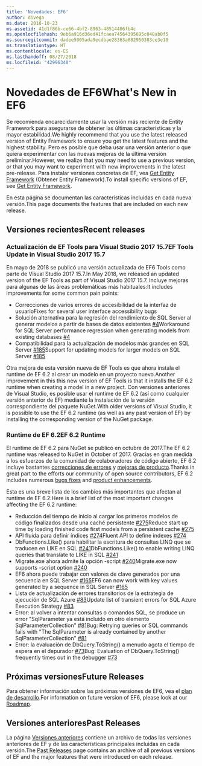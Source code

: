 ```yaml
---
title: 'Novedades: EF6'
author: divega
ms.date: 2016-10-23
ms.assetid: 41d1f86b-ce66-4bf2-8963-48514406fb4c
ms.openlocfilehash: 9eb6a916d36ed41fcaea74564395695c048ab0f5
ms.sourcegitcommit: dadee5905ada9ecdbae28363a682950383ce3e10
ms.translationtype: HT
ms.contentlocale: es-ES
ms.lasthandoff: 08/27/2018
ms.locfileid: "42996340"
---
```

# <a name="whats-new-in-ef6"></a><span data-ttu-id="293bc-102">Novedades de EF6</span><span class="sxs-lookup"><span data-stu-id="293bc-102">What's New in EF6</span></span>

<span data-ttu-id="293bc-103">Se recomienda encarecidamente usar la versión más reciente de Entity Framework para asegurarse de obtener las últimas características y la mayor estabilidad.</span><span class="sxs-lookup"><span data-stu-id="293bc-103">We highly recommend that you use the latest released version of Entity Framework to ensure you get the latest features and the highest stability.</span></span>
<span data-ttu-id="293bc-104">Pero es posible que deba usar una versión anterior o que quiera experimentar con las nuevas mejoras de la última versión preliminar.</span><span class="sxs-lookup"><span data-stu-id="293bc-104">However, we realize that you may need to use a previous version, or that you may want to experiment with new improvements in the latest pre-release.</span></span>
<span data-ttu-id="293bc-105">Para instalar versiones concretas de EF, vea [Get Entity Framework](~/ef6/fundamentals/install.md) (Obtener Entity Framework).</span><span class="sxs-lookup"><span data-stu-id="293bc-105">To install specific versions of EF, see [Get Entity Framework](~/ef6/fundamentals/install.md).</span></span>

<span data-ttu-id="293bc-106">En esta página se documentan las características incluidas en cada nueva versión.</span><span class="sxs-lookup"><span data-stu-id="293bc-106">This page documents the features that are included on each new release.</span></span>

## <a name="recent-releases"></a><span data-ttu-id="293bc-107">Versiones recientes</span><span class="sxs-lookup"><span data-stu-id="293bc-107">Recent releases</span></span>

### <a name="ef-tools-update-in-visual-studio-2017-157"></a><span data-ttu-id="293bc-108">Actualización de EF Tools para Visual Studio 2017 15.7</span><span class="sxs-lookup"><span data-stu-id="293bc-108">EF Tools Update in Visual Studio 2017 15.7</span></span>

<span data-ttu-id="293bc-109">En mayo de 2018 se publicó una versión actualizada de EF6 Tools como parte de Visual Studio 2017 15.7.</span><span class="sxs-lookup"><span data-stu-id="293bc-109">In May 2018, we released an updated version of the EF Tools as part of Visual Studio 2017 15.7.</span></span>
<span data-ttu-id="293bc-110">Incluye mejoras para algunas de las áreas problemáticas más habituales:</span><span class="sxs-lookup"><span data-stu-id="293bc-110">It includes improvements for some common pain points:</span></span>

- <span data-ttu-id="293bc-111">Correcciones de varios errores de accesibilidad de la interfaz de usuario</span><span class="sxs-lookup"><span data-stu-id="293bc-111">Fixes for several user interface accessibility bugs</span></span>
- <span data-ttu-id="293bc-112">Solución alternativa para la regresión del rendimiento de SQL Server al generar modelos a partir de bases de datos existentes [#4](https://github.com/aspnet/entityframework6/issues/4)</span><span class="sxs-lookup"><span data-stu-id="293bc-112">Workaround for SQL Server performance regression when generating models from existing databases [#4](https://github.com/aspnet/entityframework6/issues/4)</span></span>
- <span data-ttu-id="293bc-113">Compatibilidad para la actualización de modelos más grandes en SQL Server [#185](https://github.com/aspnet/EntityFramework6/issues/185)</span><span class="sxs-lookup"><span data-stu-id="293bc-113">Support for updating models for larger models on SQL Server [#185](https://github.com/aspnet/EntityFramework6/issues/185)</span></span>

<span data-ttu-id="293bc-114">Otra mejora de esta versión nueva de EF Tools es que ahora instala el runtime de EF 6.2 al crear un modelo en un proyecto nuevo.</span><span class="sxs-lookup"><span data-stu-id="293bc-114">Another improvement in this this new version of EF Tools is that it installs the EF 6.2 runtime when creating a model in a new project.</span></span> <span data-ttu-id="293bc-115">Con versiones anteriores de Visual Studio, es posible usar el runtime de EF 6.2 (así como cualquier versión anterior de EF) mediante la instalación de la versión correspondiente del paquete NuGet.</span><span class="sxs-lookup"><span data-stu-id="293bc-115">With older versions of Visual Studio, it is possible to use the EF 6.2 runtime (as well as any past version of EF) by installing the corresponding version of the NuGet package.</span></span>

### <a name="ef-62-runtime"></a><span data-ttu-id="293bc-116">Runtime de EF 6.2</span><span class="sxs-lookup"><span data-stu-id="293bc-116">EF 6.2 Runtime</span></span>

<span data-ttu-id="293bc-117">El runtime de EF 6.2 para NuGet se publicó en octubre de 2017.</span><span class="sxs-lookup"><span data-stu-id="293bc-117">The EF 6.2 runtime was released to NuGet in October of 2017.</span></span>
<span data-ttu-id="293bc-118">Gracias en gran medida a los esfuerzos de la comunidad de colaboradores de código abierto, EF 6.2 incluye bastantes [correcciones de errores](https://github.com/aspnet/entityframework6/issues?utf8=%E2%9C%93&q=is%3Aissue%20milestone%3A6.2.0%20is%3Aclosed%20label%3Aclosed-fixed%20-label%3Aarea-tools%20label%3Atype-bug) y [mejoras de producto](https://github.com/aspnet/entityframework6/issues?utf8=%E2%9C%93&q=is%3Aissue%20milestone%3A6.2.0%20is%3Aclosed%20label%3Aclosed-fixed%20-label%3Aarea-tools%20label%3Atype-enhancement%20).</span><span class="sxs-lookup"><span data-stu-id="293bc-118">Thanks in great part to the efforts our community of open source contributors, EF 6.2 includes numerous [bugs fixes](https://github.com/aspnet/entityframework6/issues?utf8=%E2%9C%93&q=is%3Aissue%20milestone%3A6.2.0%20is%3Aclosed%20label%3Aclosed-fixed%20-label%3Aarea-tools%20label%3Atype-bug) and [product enhancements](https://github.com/aspnet/entityframework6/issues?utf8=%E2%9C%93&q=is%3Aissue%20milestone%3A6.2.0%20is%3Aclosed%20label%3Aclosed-fixed%20-label%3Aarea-tools%20label%3Atype-enhancement%20).</span></span>

<span data-ttu-id="293bc-119">Esta es una breve lista de los cambios más importantes que afectan al runtime de EF 6.2:</span><span class="sxs-lookup"><span data-stu-id="293bc-119">Here is a brief list of the most important changes affecting the EF 6.2 runtime:</span></span>

- <span data-ttu-id="293bc-120">Reducción del tiempo de inicio al cargar los primeros modelos de código finalizados desde una caché persistente [#275](https://github.com/aspnet/EntityFramework6/issues/275)</span><span class="sxs-lookup"><span data-stu-id="293bc-120">Reduce start up time by loading finished code first models from a persistent cache [#275](https://github.com/aspnet/EntityFramework6/issues/275)</span></span>
- <span data-ttu-id="293bc-121">API fluida para definir índices [#274](https://github.com/aspnet/EntityFramework6/issues/274)</span><span class="sxs-lookup"><span data-stu-id="293bc-121">Fluent API to define indexes [#274](https://github.com/aspnet/EntityFramework6/issues/274)</span></span>
- <span data-ttu-id="293bc-122">DbFunctions.Like() para habilitar la escritura de consultas LINQ que se traducen en LIKE en SQL [#241](https://github.com/aspnet/EntityFramework6/issues/241)</span><span class="sxs-lookup"><span data-stu-id="293bc-122">DbFunctions.Like() to enable writing LINQ queries that translate to LIKE in SQL [#241](https://github.com/aspnet/EntityFramework6/issues/241)</span></span>
- <span data-ttu-id="293bc-123">Migrate.exe ahora admite la opción -script [#240](https://github.com/aspnet/EntityFramework6/issues/240)</span><span class="sxs-lookup"><span data-stu-id="293bc-123">Migrate.exe now supports -script option [#240](https://github.com/aspnet/EntityFramework6/issues/240)</span></span>
- <span data-ttu-id="293bc-124">EF6 ahora puede trabajar con valores de clave generados por una secuencia en SQL Server [#165](https://github.com/aspnet/EntityFramework6/issues/165)</span><span class="sxs-lookup"><span data-stu-id="293bc-124">EF6 can now work with key values generated by a sequence in SQL Server [#165](https://github.com/aspnet/EntityFramework6/issues/165)</span></span>
- <span data-ttu-id="293bc-125">Lista de actualización de errores transitorios de la estrategia de ejecución de SQL Azure [#83](https://github.com/aspnet/EntityFramework6/issues/83)</span><span class="sxs-lookup"><span data-stu-id="293bc-125">Update list of transient errors for SQL Azure Execution Strategy [#83](https://github.com/aspnet/EntityFramework6/issues/83)</span></span>
- <span data-ttu-id="293bc-126">Error: al volver a intentar consultas o comandos SQL, se produce un error "SqlParameter ya está incluido en otro elemento SqlParameterCollection" [#81](https://github.com/aspnet/EntityFramework6/issues/81)</span><span class="sxs-lookup"><span data-stu-id="293bc-126">Bug: Retrying queries or SQL commands fails with "The SqlParameter is already contained by another SqlParameterCollection" [#81](https://github.com/aspnet/EntityFramework6/issues/81)</span></span>
- <span data-ttu-id="293bc-127">Error: la evaluación de DbQuery.ToString() a menudo agota el tiempo de espera en el depurador [#73](https://github.com/aspnet/EntityFramework6/issues/73)</span><span class="sxs-lookup"><span data-stu-id="293bc-127">Bug: Evaluation of DbQuery.ToString() frequently times out in the debugger [#73](https://github.com/aspnet/EntityFramework6/issues/73)</span></span>

## <a name="future-releases"></a><span data-ttu-id="293bc-128">Próximas versiones</span><span class="sxs-lookup"><span data-stu-id="293bc-128">Future Releases</span></span>

<span data-ttu-id="293bc-129">Para obtener información sobre las próximas versiones de EF6, vea el [plan de desarrollo](roadmap.md).</span><span class="sxs-lookup"><span data-stu-id="293bc-129">For information on future version of EF6, please look at our [Roadmap](roadmap.md).</span></span>

## <a name="past-releases"></a><span data-ttu-id="293bc-130">Versiones anteriores</span><span class="sxs-lookup"><span data-stu-id="293bc-130">Past Releases</span></span>

<span data-ttu-id="293bc-131">La página [Versiones anteriores](past-releases.md) contiene un archivo de todas las versiones anteriores de EF y de las características principales incluidas en cada versión.</span><span class="sxs-lookup"><span data-stu-id="293bc-131">The [Past Releases](past-releases.md) page contains an archive of all previous versions of EF and the major features that were introduced on each release.</span></span>
